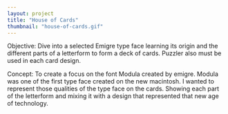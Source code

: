```yaml
---
layout: project
title: "House of Cards"
thumbnail: "house-of-cards.gif"
---
```


Objective: Dive into a selected Emigre type face learning its origin and the different parts of a letterform to form a deck of cards. Puzzler also must be used in each card design.

Concept: To create a focus on the font Modula created by emigre. Modula was one of the first type face created on the new macintosh. I wanted to represent those qualities of the type
 face on the cards. Showing each part of the letterform and mixing it with a design that represented that new age of technology.
